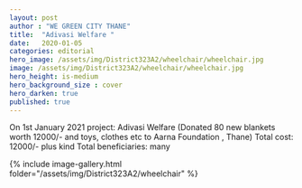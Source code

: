 ```yaml
---
layout: post
author : "WE GREEN CITY THANE"
title:  "Adivasi Welfare "
date:   2020-01-05
categories: editorial
hero_image: /assets/img/District323A2/wheelchair/wheelchair.jpg
image: /assets/img/District323A2/wheelchair/wheelchair.jpg
hero_height: is-medium
hero_background_size : cover
hero_darken: true
published: true
---
```


On 1st January 2021 project: Adivasi Welfare (Donated 80 new blankets worth 12000/- and toys, clothes etc to Aarna Foundation , Thane)  Total cost: 12000/- plus kind Total beneficiaries: many

{% include image-gallery.html folder="/assets/img/District323A2/wheelchair" %}